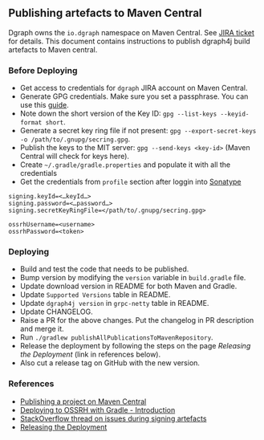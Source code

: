 ## Publishing artefacts to Maven Central

Dgraph owns the `io.dgraph` namespace on Maven Central. See [JIRA ticket][jira] for details.
This document contains instructions to publish dgraph4j build artefacts to Maven central.

[jira]: https://issues.sonatype.org/browse/OSSRH-35895

### Before Deploying

- Get access to credentials for `dgraph` JIRA account on Maven Central.
- Generate GPG credentials. Make sure you set a passphrase. You can use this
  [guide](https://help.github.com/en/articles/generating-a-new-gpg-key).
- Note down the short version of the Key ID: `gpg --list-keys --keyid-format short`.
- Generate a secret key ring file if not present: `gpg --export-secret-keys -o /path/to/.gnupg/secring.gpg`.
- Publish the keys to the MIT server: `gpg --send-keys <key-id>` (Maven Central will check for keys here).
- Create `~/.gradle/gradle.properties` and populate it with all the credentials
- Get the credentials from `profile` section after loggin into [Sonatype](https://oss.sonatype.org/)

```
signing.keyId=<…keyId…>
signing.password=<…password…>
signing.secretKeyRingFile=</path/to/.gnupg/secring.gpg>

ossrhUsername=<username>
ossrhPassword=<token>
```

### Deploying

- Build and test the code that needs to be published.
- Bump version by modifying the `version` variable in `build.gradle` file.
- Update download version in README for both Maven and Gradle.
- Update `Supported Versions` table in README.
- Update `dgraph4j version` in `grpc-netty` table in README.
- Update CHANGELOG.
- Raise a PR for the above changes. Put the changelog in PR description and merge it.
- Run `./gradlew publishAllPublicationsToMavenRepository`.
- Release the deployment by following the steps on the page _Releasing the Deployment_ (link in references below).
- Also cut a release tag on GitHub with the new version.

### References

- [Publishing a project on Maven Central](https://medium.com/@nmauti/publishing-a-project-on-maven-central-8106393db2c3)
- [Deploying to OSSRH with Gradle - Introduction](http://central.sonatype.org/pages/gradle.html)
- [StackOverflow thread on issues during signing artefacts](https://stackoverflow.com/questions/27936119/gradle-uploadarchives-task-unable-to-read-secret-key)
- [Releasing the Deployment](http://central.sonatype.org/pages/releasing-the-deployment.html)
